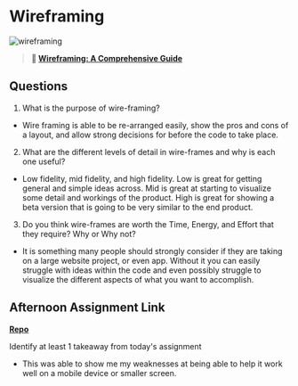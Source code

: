 # Wireframing

![wireframing](https://bcw.blob.core.windows.net/public/img/courses/2293087935019893)

> **📖 [Wireframing: A Comprehensive Guide](https://codeworksacademy.com/fs-student-guide/resources/wk1/06-Wireframing)**

## Questions

1. What is the purpose of wire-framing? 
 - Wire framing is able to be re-arranged easily, show the pros and cons of a layout, and allow strong decisions for before the code to take place. 
2. What are the different levels of detail in wire-frames and why is each one useful?
 - Low fidelity, mid fidelity, and high fidelity. Low is great for getting general and simple ideas across. Mid is great at starting to visualize some detail and workings of the product. High is great for showing a beta version that is going to be very similar to the end product. 
3. Do you think wire-frames are worth the Time, Energy, and Effort that they require? Why or Why not?
 -  It is something many people should strongly consider if they are taking on a large website project, or even app. Without it you can easily struggle with ideas within the code and even possibly struggle to visualize the different aspects of what you want to accomplish. 
## Afternoon Assignment Link

**[Repo](https://thomf.github.io/codeworkswinter/figma/)**

Identify at least 1 takeaway from today's assignment
 - This was able to show me my weaknesses at being able to help it work well on a mobile device or smaller screen. 
